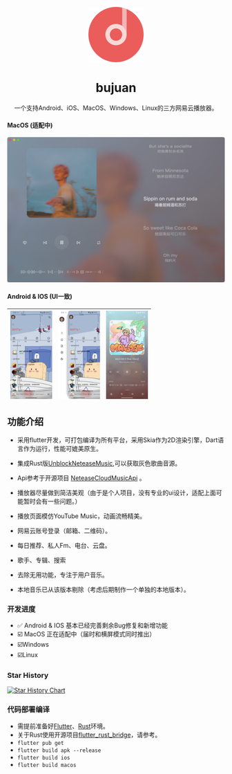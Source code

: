 <p align="center">
<img src="macos/Runner/Assets.xcassets/AppIcon.appiconset/app_icon_256.png" alt="app_icon_256" style="zoom: 50%;"/>
</p>
<h1 align="center">bujuan</h1>
<p align="center">一个支持Android、iOS、MacOS、Windows、Linux的三方网易云播放器。</p>

#### MacOS (适配中)	

![](images/957.png)



#### Android & IOS (UI一致)

| <img src="images/956.jpeg" alt="956" style="zoom:20%;" /> | <img src="images/954.jpeg" alt="954" style="zoom:20%;" /> | <img src="images/955.jpeg" alt="955" style="zoom:20%;" /> |
| --------------------------------------------------------- | --------------------------------------------------------- | --------------------------------------------------------- |







## 功能介绍
- 采用flutter开发，可打包编译为所有平台，采用Skia作为2D渲染引擎，Dart语言作为运行，性能可媲美原生。

- 集成Rust版[UnblockNeteaseMusic](https://github.com/UnblockNeteaseMusic/server-rust),可以获取灰色歌曲音源。

- Api参考于开源项目 [NeteaseCloudMusicApi](https://github.com/Binaryify/NeteaseCloudMusicApi) 。

- 播放器尽量做到简洁美观（由于是个人项目，没有专业的ui设计，适配上面可能暂时会有一些问题。）

- 播放页面模仿YouTube Music，动画流畅精美。

- 网易云账号登录（邮箱、二维码）。

- 每日推荐、私人Fm、电台、云盘。

- 歌手、专辑、搜索

- 去除无用功能，专注于用户音乐。

- 本地音乐已从该版本剔除（考虑后期制作一个单独的本地版本）。

  

### 开发进度

- ✅ Android & IOS 基本已经完善剩余Bug修复和新增功能
- ☑️ MacOS 正在适配中（届时和横屏模式同时推出）
- ☑️Windows
- ☑️Linux

### Star History

[![Star History Chart](https://api.star-history.com/svg?repos=2697a/bujuan&type=Date)](https://star-history.com/#2697a/bujuan&Date)




### 代码部署编译

- 需提前准备好[Flutter](https://flutter.cn/)、[Rust](https://www.rust-lang.org/)环境。
- 关于Rust使用开源项目[flutter_rust_bridge](https://github.com/fzyzcjy/flutter_rust_bridge)，请参考。
- `flutter pub get`
- `flutter build apk --release`
- `flutter build ios`
- `flutter build macos`
